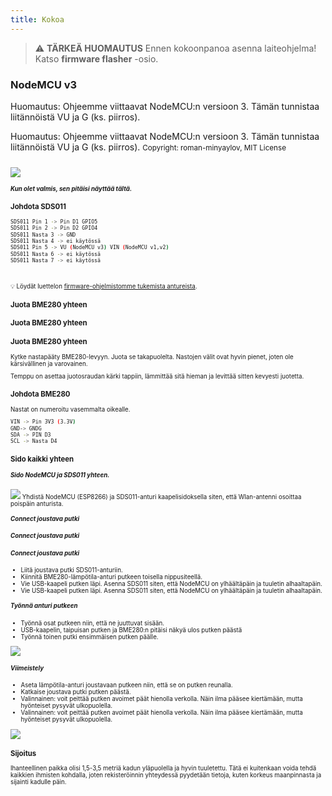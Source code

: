```yaml
---
title: Kokoa
---
```


> ⚠️ **TÄRKEÄ HUOMAUTUS**
Ennen kokoonpanoa asenna laiteohjelma!
Katso __firmware flasher__ -osio.

### NodeMCU v3
Huomautus: Ohjeemme viittaavat NodeMCU:n versioon 3. Tämän tunnistaa liitännöistä VU ja G (ks. piirros).

Huomautus: Ohjeemme viittaavat NodeMCU:n versioon 3. Tämän tunnistaa liitännöistä VU ja G (ks. piirros).
<small>Copyright: roman-minyaylov, MIT License<small>


<img src="..docsairrohrnodemcu-v3-bme280.jpeg" style="margin-top: 1em" loading="lazy">

##### Kun olet valmis, sen pitäisi näyttää tältä.


### Johdota SDS011

```bash
SDS011 Pin 1 -> Pin D1 GPIO5
SDS011 Pin 2 -> Pin D2 GPIO4
SDS011 Nasta 3 -> GND
SDS011 Nasta 4 -> ei käytössä
SDS011 Pin 5 -> VU (NodeMCU v3) VIN (NodeMCU v1,v2)
SDS011 Nasta 6 -> ei käytössä
SDS011 Nasta 7 -> ei käytössä
```

<br>

💡 Löydät luettelon [firmware-ohjelmistomme tukemista antureista](https://github.comopendata-stuttgartsensors-softwareblobmasterairrohr-firmwareReadme.md).



### Juota BME280 yhteen
### Juota BME280 yhteen
### Juota BME280 yhteen

Kytke nastapääty BME280-levyyn. Juota se takapuolelta. Nastojen välit ovat hyvin pienet, joten ole kärsivällinen ja varovainen.

Temppu on asettaa juotosraudan kärki tappiin, lämmittää sitä hieman ja levittää sitten kevyesti juotetta.



### Johdota BME280
Nastat on numeroitu vasemmalta oikealle.
```bash
VIN -> Pin 3V3 (3.3V)
GND-> GNDG
SDA -> PIN D3
SCL -> Nasta D4
```

### Sido kaikki yhteen

 ##### Sido NodeMCU ja SDS011 yhteen.
<img src="..docsairrohrtie-air-quality-sensor-together.jpeg" loading="lazy">
Yhdistä NodeMCU (ESP8266) ja SDS011-anturi kaapelisidoksella siten, että Wlan-antenni osoittaa poispäin anturista.

 ##### Connect joustava putki
 ##### Connect joustava putki
 ##### Connect joustava putki

* Liitä joustava putki SDS011-anturiin.
* Kiinnitä BME280-lämpötila-anturi putkeen toisella nippusiteellä.
* Vie USB-kaapeli putken läpi. Asenna SDS011 siten, että NodeMCU on ylhäältäpäin ja tuuletin alhaaltapäin.
* Vie USB-kaapeli putken läpi. Asenna SDS011 siten, että NodeMCU on ylhäältäpäin ja tuuletin alhaaltapäin.
 ##### Työnnä anturi putkeen
* Työnnä osat putkeen niin, että ne juuttuvat sisään.
* USB-kaapelin, taipuisan putken ja BME280:n pitäisi näkyä ulos putken päästä
* Työnnä toinen putki ensimmäisen putken päälle.

<img src="..docsairrohrsds011-jammed-into-tube.jpeg" loading="lazy">

##### Viimeistely
* Aseta lämpötila-anturi joustavaan putkeen niin, että se on putken reunalla.
* Katkaise joustava putki putken päästä.
* Valinnainen: voit peittää putken avoimet päät hienolla verkolla. Näin ilma pääsee kiertämään, mutta hyönteiset pysyvät ulkopuolella.
* Valinnainen: voit peittää putken avoimet päät hienolla verkolla. Näin ilma pääsee kiertämään, mutta hyönteiset pysyvät ulkopuolella.
<img src="..docsairrohrposition-bme280.jpeg" loading="lazy">

### Sijoitus
Ihanteellinen paikka olisi 1,5-3,5 metriä kadun yläpuolella ja hyvin tuuletettu. Tätä ei kuitenkaan voida tehdä kaikkien ihmisten kohdalla, joten rekisteröinnin yhteydessä pyydetään tietoja, kuten korkeus maanpinnasta ja sijainti kadulle päin.

